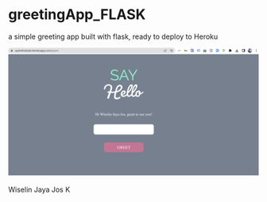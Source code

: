 # greetingApp_FLASK
a simple greeting app built with flask, ready to deploy to Heroku

![ss](https://github.com/WiselinJayaJos/sayhellodude/blob/main/static/images/SayHelloDude.png)
<br>
<br>
Wiselin Jaya Jos K
